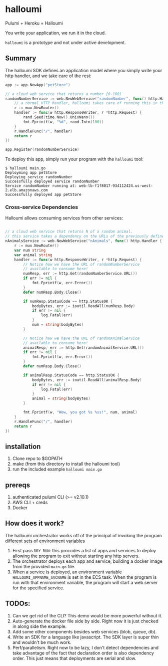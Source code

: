 # halloumi

Pulumi + Heroku = Halloumi

You write your application, we run it in the cloud.

`halloumi` is a prototype and not under active development. 

## Summary

The halloumi SDK defines an application model where you simply write your http handler, and we take care of the rest:

```go
app := app.NewApp("petStore")

// a cloud web service that returns a number [0-100)
randomNumberService := web.NewWebService("randomNumber", func() http.Handler {
    // a normal HTTP handler, halloumi takes care of running this in the cloud
    r := mux.NewRouter()
    handler := func(w http.ResponseWriter, r *http.Request) {
        rand.Seed(time.Now().UnixNano())
        fmt.Fprintf(w, "%d", rand.Intn(100))
    }
    r.HandleFunc("/", handler)
    return r
})

app.Register(randomNumberService)
```

To deploy this app, simply run your program with the `halloumi` tool:

```shell
$ halloumi main.go
Deployming app petStore
Deploying service randomNumber
Successfully deployed service randomNumber
Service randomNumber running at: web-lb-f1f8017-934112424.us-west-2.elb.amazonaws.com
Successfully deployed app petStore
```
### Cross-service Dependencies
Halloumi allows consuming services from other services:

```go

// a cloud web service that returns N of a random animal.
// this service takes a dependency on the URLs of the previously defined services
nAnimalsService := web.NewWebService("nAnimals", func() http.Handler {
    r := mux.NewRouter()
    var num string
    var animal string
    handler := func(w http.ResponseWriter, r *http.Request) {
        // Notice how we have the URL of randomNumberService
        // available to consume here!
        numResp, err := http.Get(randomNumberService.URL())
        if err != nil {
            fmt.Fprintf(w, err.Error())
        }
        defer numResp.Body.Close()

        if numResp.StatusCode == http.StatusOK {
            bodyBytes, err := ioutil.ReadAll(numResp.Body)
            if err != nil {
                log.Fatal(err)
            }
            num = string(bodyBytes)
        }

        // Notice how we have the URL of randomAnimalService
        // available to consume here!
        animalResp, err := http.Get(randomAnimalService.URL())
        if err != nil {
            fmt.Fprintf(w, err.Error())
        }
        defer numResp.Body.Close()

        if animalResp.StatusCode == http.StatusOK {
            bodyBytes, err := ioutil.ReadAll(animalResp.Body)
            if err != nil {
                log.Fatal(err)
            }
            animal = string(bodyBytes)
        }

        fmt.Fprintf(w, "Wow, you got %s %ss!", num, animal)
    }
    r.HandleFunc("/", handler)
    return r
})
```

## installation
1. Clone repo to $GOPATH
2. make (from this directory to install the halloumi tool)
3. run the included example `halloumi main.go`

## prereqs

1. authenticated pulumi CLI (>= v2.10.1)
2. AWS CLI + creds
3. Docker

## How does it work?
The halloumi orchestrator works off of the principal of invoking the program different sets of environment variables

1. First pass `DRY_RUN`: this procudes a list of apps and services to deploy allowing the program to exit without starting any http servers.
2. The orchestrator deploys each app and service, building a docker image from the provided `main.go` file.
3. When a service is deployed, an environment variable `HALLOUMI_APPNAME_SVCNAME` is set in the ECS task. When the program is run with that environment variable, the program will start a web server for the specified service. 

## TODOs:
1. Can we get rid of the CLI? This demo would be more powerful without it.
2. Auto-generate the docker file side by side. Right now it is just checked in along side the example.
3. Add some other components besides web services (blob, queue, db).
4. Write an SDK for a language like javascript. The SDK layer is super thin and wouldn't be much work. 
5. Perf/parallelism. Right now to be lazy, I don't detect dependencies and take advantage of the fact that declaration order is also dependency order. This just means that deployments are serial and slow. 